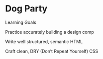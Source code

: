 # Dog Party
Learning Goals

Practice accurately building a design comp

Write well structured, semantic HTML

Craft clean, DRY (Don’t Repeat Yourself) CSS


